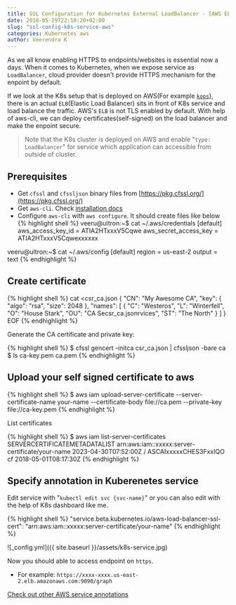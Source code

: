 ```yaml
---
title: SSL Configuration for Kubernetes External LoadBalancer - [AWS ELB]
date: 2018-05-29T22:10:20+02:00
slug: "ssl-config-k8s-service-aws"
categories: Kubernetes aws
author: Veerendra K
---
```


As we all know enabling HTTPS to endpoints/websites is essential now a days. When it comes to Kubernetes, when we expose service as `LoadBalancer`, cloud provider doesn't provide HTTPS mechanism for the enpoint by default.

If we look at the K8s setup that is deployed on AWS(For example [`kops`](https://github.com/kubernetes/kops)), there is an actual `ELB`(Elastic Load Balancer) sits in front of K8s service and load balance the traffic. AWS's `ELB` is not TLS enabled by default. With help of aws-cli, we can deploy certificates(self-signed) on the load balancer and make the enpoint secure.

> Note that the K8s cluster is deployed on AWS and enable "`type: LoadBalancer`" for service which application can accessible from outside of cluster.

## Prerequisites
   - Get `cfssl` and `cfssljson` binary files from [https://pkg.cfssl.org/](https://pkg.cfssl.org/)
   - Get `aws-cli`. Check [installation docs](https://docs.aws.amazon.com/cli/latest/userguide/installing.html)
   - Configure `aws-cli` with `aws configure`. It should create files like below
{% highlight shell %}
veeru@ultron:~$ cat ~/.aws/credentials
[default]
aws_access_key_id = ATIA2HTxxxV5Cqwe
aws_secret_access_key = ATIA2HTxxxV5Cqwexxxxxx

veeru@ultron:~$ cat ~/.aws/config
[default]
region = us-east-2
output = text
{% endhighlight %}

## Create certificate

{% highlight shell %}
cat <<EOF >csr_ca.json
{
"CN": "My Awesome CA",
"key": {
  "algo": "rsa",
  "size": 2048
},
  "names": [
     {
       "C": "Westeros",
       "L": "Winterfell",
       "O": "House Stark",
       "OU": "CA Secsr_ca.jsonrvices",
       "ST": "The North"
     }
  ]
}
EOF
{% endhighlight %}

Generate the CA certificate and private key:

{% highlight shell %}
$ cfssl gencert -initca csr_ca.json | cfssljson -bare ca
$ ls
ca-key.pem
ca.pem
{% endhighlight %}

## Upload your self signed certificate to aws

{% highlight shell %}
$ aws iam upload-server-certificate --server-certificate-name your-name --certificate-body file://ca.pem --private-key file://ca-key.pem
{% endhighlight %}

List certificates

{% highlight shell %}
$ aws iam list-server-certificates
SERVERCERTIFICATEMETADATALIST	arn:aws:iam::xxxxx:server-certificate/your-name	2023-04-30T07:52:00Z	/	ASCAIxxxxxCHES3FxxIQO	cf	2018-05-01T08:17:30Z
{% endhighlight %}

## Specify annotation in Kuberenetes service

Edit service with "`kubectl edit svc {svc-name}`" or you can also edit with the help of K8s dashboard like me.

{% highlight shell %}
"service.beta.kubernetes.io/aws-load-balancer-ssl-cert": "arn:aws:iam::xxxxx:server-certificate/your-name"
{% endhighlight %}

![_config.yml]({{ site.baseurl }}/assets/k8s-service.jpg)

Now you should able to access endpoint on `https`.
* For example: `https://xxxx-xxxx.us-east-2.elb.amazonaws.com:9090/graph`

[Check out other AWS service annotations](https://gist.github.com/mgoodness/1a2926f3b02d8e8149c224d25cc57dc1)